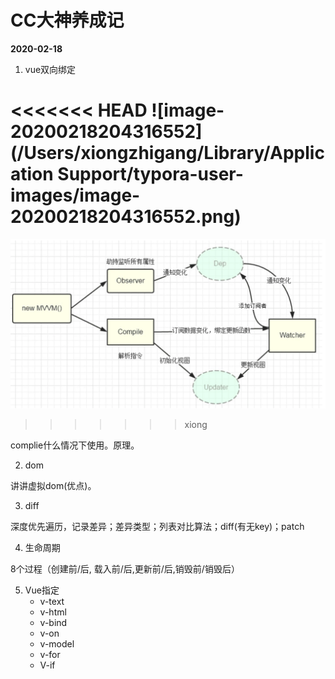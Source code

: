 # CC大神养成记

**2020-02-18**

1. vue双向绑定

<<<<<<< HEAD
![image-20200218204316552](/Users/xiongzhigang/Library/Application Support/typora-user-images/image-20200218204316552.png)
=======
![image-20200218204316552](./images/image-20200218204316552.png)
>>>>>>> xiong

complie什么情况下使用。原理。

2. dom

讲讲虚拟dom(优点)。

3. diff

深度优先遍历，记录差异；差异类型；列表对比算法；diff(有无key)；patch

4. 生命周期

8个过程（创建前/后, 载入前/后,更新前/后,销毁前/销毁后）

5. Vue指定
   - v-text
   - v-html
   - v-bind
   - v-on
   - v-model
   - v-for
   - V-if

